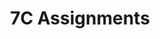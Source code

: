 ---
title: 7C Assignments
layout: assignments
description: >-
  The following links contain assignment descriptions.
intro:
  blurbs:
    - image: /img/illustrations-coffee.svg
      text: >
        Assignment 1
      link: 7C-english/assignment1/
      disabled:
    - image: /img/illustrations-coffee-gear.svg
      text: >
        Assignment 2
      link: 7C-english/assignment2/
      disabled:
    - image: /img/illustrations-tutorials.svg
      text: >
        Assignment 3
      link: 7C-english/assignment3/
      disabled: disabled
    - image: /img/illustrations-meeting-space.svg
      text: >
        Assignment 4
      link: 7C-english/assignment4/
      disabled: disabled
---